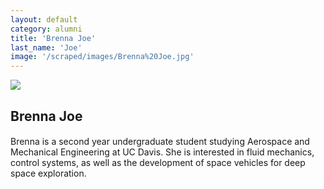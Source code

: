 ```yaml
---
layout: default
category: alumni
title: 'Brenna Joe'
last_name: 'Joe'
image: '/scraped/images/Brenna%20Joe.jpg'
---
```


<img src="{{ page.image }}">

<h2 class="team-title">Brenna Joe</h2>
<h4 class="team-position"></h4>
<p>Brenna is a second year undergraduate student studying Aerospace and Mechanical Engineering at UC Davis. She is interested in fluid mechanics, control systems, as well as the development of space vehicles for deep space exploration.</p>
<ul class="team-member-other-info"></ul>